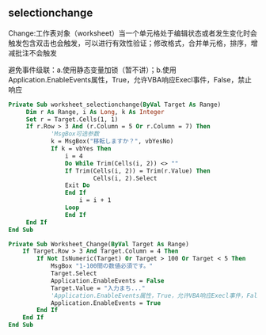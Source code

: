 ## selectionchange

Change:工作表对象（worksheet）当一个单元格处于编辑状态或者发生变化时会触发包含双击也会触发，可以进行有效性验证；修改格式，合并单元格，排序，增减批注不会触发

避免事件级联：a.使用静态变量加锁（暂不讲）；b.使用Application.EnableEvents属性，True，允许VBA响应Execl事件，False，禁止响应

```vb
Private Sub worksheet_selectionchange(ByVal Target As Range)
     Dim r As Range, i As Long, k As Integer
     Set r = Target.Cells(1, 1)
     If r.Row > 3 And (r.Column = 5 Or r.Column = 7) Then
            'MsgBox可选参数
            k = MsgBox("移転しますか？", vbYesNo)
            If k = vbYes Then
                i = 4
                Do While Trim(Cells(i, 2)) <> ""
                If Trim(Cells(i, 2)) = Trim(r.Value) Then
                        Cells(i, 2).Select
                Exit Do
                End If
                    i = i + 1
                Loop
                End If
     End If
End Sub
```

```vb
Private Sub Worksheet_Change(ByVal Target As Range)
    If Target.Row > 3 And Target.Column = 4 Then
        If Not IsNumeric(Target) Or Target > 100 Or Target < 5 Then
            MsgBox "1-100間の数値必須です。"
            Target.Select
            Application.EnableEvents = False
            Target.Value = "入力まち..."
            'Application.EnableEvents属性，True，允许VBA响应Execl事件，False，禁止响应
            Application.EnableEvents = True
        End If
    End If
End Sub
```

